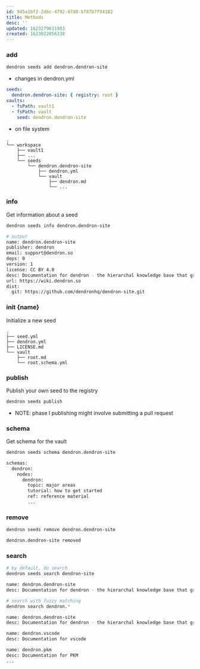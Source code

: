 ```yaml
---
id: 945a1bf2-2d6c-4792-87d0-bf87b7f94182
title: Methods
desc: ''
updated: 1623279631983
created: 1623022056338
---
```


### add

```sh
dendron seeds add dendron.dendron-site
```

- changes in dendron.yml
```yml
seeds: 
  dendron.dendron-site: { registry: root }
vaults:
  - fsPath: vault1
  - fsPath: vault
    seed: dendron.dendron-site
```

- on file system
```
.
└── workspace
    ├── vault1
    ├── ...
    └── seeds
        └── dendron.dendron-site
            ├── dendron.yml
            └── vault
                ├── dendron.md
                └── ...

```


### info

Get information about a seed

```sh
dendron seeds info dendron.dendron-site

# output
name: dendron.dendron-site
publisher: dendron
email: support@dendron.so
deps: 0
version: 1
license: CC BY 4.0
desc: Documentation for dendron - the hierarchal knowledge base that grows as you do
url: https://wiki.dendron.so
dist:
  git: https://github.com/dendronhq/dendron-site.git
```


### init {name}

Initialize a new seed

```
.
├── seed.yml
├── dendron.yml
├── LICENSE.md
└── vault
    ├── root.md
    └── root.schema.yml
```

### publish

Publish your own seed to the registry

```sh
dendron seeds publish 
```

- NOTE: phase I publishing might involve submitting a pull request

### schema

Get schema for the vault

```sh
dendron seeds schema dendron.dendron-site

schemas:
  dendron:
    nodes:
      dendron: 
        topic: major areas 
        tutorial: how to get started
        ref: reference material
        ...
```

### remove

```sh
dendron seeds remove dendron.dendron-site

dendron.dendron-site removed
```

### search

```sh
# by default, do search
dendron seeds search dendron-site

name: dendron.dendron-site
desc: Documentation for dendron - the hierarchal knowledge base that grows as you do

# search with fuzzy matching
dendron search dendron.*

name: dendron.dendron-site
desc: Documentation for dendron - the hierarchal knowledge base that grows as you do

name: dendron.vscode
desc: Documentation for vscode

name: dendron.pkm
desc: Documentation for PKM
...
```

